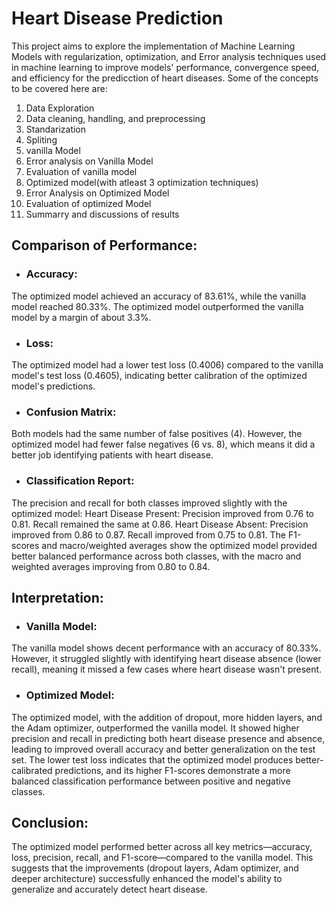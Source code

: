 # Heart Disease Prediction

This project aims to explore the implementation of Machine Learning Models with regularization, optimization, and Error analysis techniques used in machine learning to improve models' performance, convergence speed, and efficiency for the predicction of heart diseases.
Some of the concepts to be covered here are:

1. Data Exploration
2. Data cleaning, handling, and preprocessing
3. Standarization
4. Spliting
5. vanilla Model
6. Error analysis on Vanilla Model
7. Evaluation of vanilla model
8. Optimized model(with atleast 3 optimization techniques)
9. Error Analysis on Optimized Model
10. Evaluation of optimized Model
11. Summarry and discussions of results

## Comparison of Performance:

- ### Accuracy:
The optimized model achieved an accuracy of 83.61%, while the vanilla model reached 80.33%. The optimized model outperformed the vanilla model by a margin of about 3.3%.

- ### Loss:
The optimized model had a lower test loss (0.4006) compared to the vanilla model's test loss (0.4605), indicating better calibration of the optimized model's predictions.

- ### Confusion Matrix:

Both models had the same number of false positives (4). However, the optimized model had fewer false negatives (6 vs. 8), which means it did a better job identifying patients with heart disease.

- ### Classification Report:

The precision and recall for both classes improved slightly with the optimized model:
Heart Disease Present:
Precision improved from 0.76 to 0.81.
Recall remained the same at 0.86.
Heart Disease Absent:
Precision improved from 0.86 to 0.87.
Recall improved from 0.75 to 0.81.
The F1-scores and macro/weighted averages show the optimized model provided better balanced performance across both classes, with the macro and weighted averages improving from 0.80 to 0.84.

## Interpretation:

- ### Vanilla Model:
The vanilla model shows decent performance with an accuracy of 80.33%. However, it struggled slightly with identifying heart disease absence (lower recall), meaning it missed a few cases where heart disease wasn't present.

- ### Optimized Model:
The optimized model, with the addition of dropout, more hidden layers, and the Adam optimizer, outperformed the vanilla model. It showed higher precision and recall in predicting both heart disease presence and absence, leading to improved overall accuracy and better generalization on the test set.
The lower test loss indicates that the optimized model produces better-calibrated predictions, and its higher F1-scores demonstrate a more balanced classification performance between positive and negative classes.

## Conclusion:
The optimized model performed better across all key metrics—accuracy, loss, precision, recall, and F1-score—compared to the vanilla model. This suggests that the improvements (dropout layers, Adam optimizer, and deeper architecture) successfully enhanced the model's ability to generalize and accurately detect heart disease.
